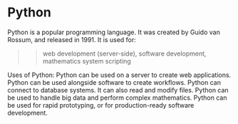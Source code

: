# Python
Python is a popular programming language. It was created by Guido van Rossum, and released in 1991.
It is used for:
>> web development (server-side),
>> software development,
>> mathematics
>> system scripting

Uses of Python:
Python can be used on a server to create web applications.
Python can be used alongside software to create workflows.
Python can connect to database systems. It can also read and modify files.
Python can be used to handle big data and perform complex mathematics.
Python can be used for rapid prototyping, or for production-ready software development.
